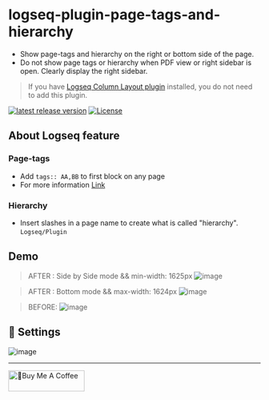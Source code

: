 # logseq-plugin-page-tags-and-hierarchy

- Show page-tags and hierarchy on the right or bottom side of the page.
- Do not show page tags or hierarchy when PDF view or right sidebar is open. Clearly display the right sidebar.
 
 > If you have [Logseq Column Layout plugin](https://github.com/YU000jp/Logseq-column-Layout) installed, you do not need to add this plugin.
 
 [![latest release version](https://img.shields.io/github/v/release/YU000jp/logseq-page-tags-and-hierarchy)](https://github.com/YU000jp/logseq-page-tags-and-hierarchy/releases)
[![License](https://img.shields.io/github/license/YU000jp/logseq-page-tags-and-hierarchy?color=blue)](https://github.com/YU000jp/logseq-page-tags-and-hierarchy/blob/main/LICENSE)

## About Logseq feature

### Page-tags

 - Add `tags:: AA,BB` to first block on any page
 - For more information [Link](https://aryansawhney.com/pages/page-links-vs-tags-in-logseq/#special-case-page-tags)
 
### Hierarchy

 - Insert slashes in a page name to create what is called "hierarchy". `Logseq/Plugin`

## Demo

> AFTER : Side by Side mode && min-width: 1625px
![image](https://user-images.githubusercontent.com/111847207/209886888-0729b627-627d-4e05-abba-c9cbfe6e3758.png)

> AFTER : Bottom mode && max-width: 1624px
![image](https://user-images.githubusercontent.com/111847207/209886944-51fb75af-35e0-4b8a-bb45-165eccf73a78.png)

> BEFORE:
![image](https://user-images.githubusercontent.com/111847207/209887038-dbdfa071-8d6e-4aae-9614-40aaddb0e5eb.png)

## 🎨 Settings

![image](https://user-images.githubusercontent.com/111847207/206410231-7ba1fddd-ba4e-455e-a7a1-a16321461d5b.png)

---

<a href="https://www.buymeacoffee.com/yu000japan" target="_blank"><img src="https://cdn.buymeacoffee.com/buttons/v2/default-violet.png" alt="🍌Buy Me A Coffee" style="height: 42px;width: 152px" ></a>
